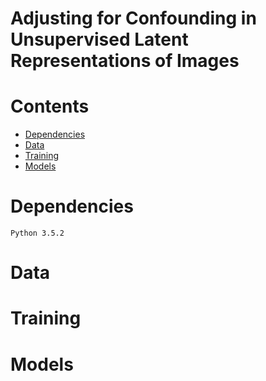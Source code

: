 # Adjusting for Confounding in Unsupervised Latent Representations of Images

# Contents

- [Dependencies](#Dependencies)
- [Data](#Data)
- [Training](#Training)
- [Models](#Models)

# Dependencies

`Python 3.5.2`

# Data 

# Training

# Models
